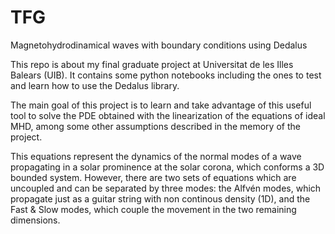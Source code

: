  # TFG

Magnetohydrodinamical waves with boundary conditions using Dedalus

This repo is about my final graduate project at Universitat de les Illes Balears (UIB). It contains some python notebooks including the ones to test and learn how to use the Dedalus library.

The main goal of this project is to learn and take advantage of this useful tool to solve the PDE obtained with the linearization of the equations of ideal MHD, among some other assumptions described in the memory of the project.

This equations represent the dynamics of the normal modes of a wave propagating in a solar prominence at the solar corona, which conforms a 3D bounded system. However, there are two sets of equations which are uncoupled and can be separated by three modes: the Alfvén modes, which propagate just as a guitar string with non continous density (1D), and the Fast & Slow modes, which couple the movement in the two remaining dimensions.
